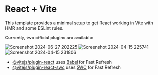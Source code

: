 # React + Vite

This template provides a minimal setup to get React working in Vite with HMR and some ESLint rules.

Currently, two official plugins are available:


![Screenshot 2024-06-27 202225](https://github.com/kumarvvijay059/School-Management-System/assets/109079514/d267a2d3-082e-4934-aa83-1bfcb3f428c9)
![Screenshot 2024-04-15 225741](https://github.com/kumarvvijay059/School-Management-System/assets/109079514/4dd461ac-e186-40ba-bf86-d096f8978a3e)
![Screenshot 2024-04-15 231806](https://github.com/kumarvvijay059/School-Management-System/assets/109079514/3fee923b-7d84-4dac-9c05-b477ac287cf1)








- [@vitejs/plugin-react](https://github.com/vitejs/vite-plugin-react/blob/main/packages/plugin-react/README.md) uses [Babel](https://babeljs.io/) for Fast Refresh
- [@vitejs/plugin-react-swc](https://github.com/vitejs/vite-plugin-react-swc) uses [SWC](https://swc.rs/) for Fast Refresh
